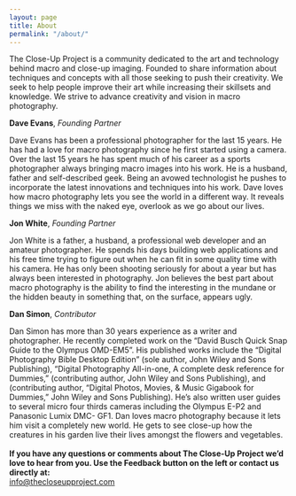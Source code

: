 ```yaml
---
layout: page
title: About
permalink: "/about/"
---
```

<p>The Close-Up Project is a community dedicated to the art and technology behind macro and close-up imaging. Founded to share information about techniques and concepts with all those seeking to push their creativity. We seek to help people improve their art while increasing their skillsets and knowledge. We strive to advance creativity and vision in macro photography.</p>
<p><strong>Dave Evans</strong>, <em>Founding Partner</em></p>
<p>Dave Evans has been a professional photographer for the last 15 years. He has had a love for macro photography since he first started using a camera. Over the last 15 years he has spent much of his career as a sports photographer always bringing macro images into his work. He is a husband, father and self-described geek. Being an avowed technologist he pushes to incorporate the latest innovations and techniques into his work. Dave loves how macro photography lets you see the world in a different way. It reveals things we miss with the naked eye, overlook as we go about our lives.</p>
<p><strong>Jon White</strong>, <em>Founding Partner</em></p>
<p>Jon White is a father, a husband, a professional web developer and an amateur photographer.  He spends his days building web applications and his free time trying to figure out when he can fit in some quality time with his camera.  He has only been shooting seriously for about a year but has always been interested in photography.  Jon believes the best part about macro photography is the ability to find the interesting in the mundane or the hidden beauty in something that, on the surface, appears ugly.</p>
<p><strong>Dan Simon</strong>, <em>Contributor</em></p>
<p>Dan Simon has more than 30 years experience as a writer and photographer. He recently completed work on the “David Busch Quick Snap Guide to the Olympus OMD-EM5”. His published works include the “Digital Photography Bible Desktop Edition” (sole author, John Wiley and Sons Publishing), “Digital Photography All-in-one, A complete desk reference for Dummies,” (contributing author, John Wiley and Sons Publishing), and (contributing author, “Digital Photos, Movies, &amp; Music Gigabook for Dummies,” John Wiley and Sons Publishing). He&#8217;s also written user guides to several micro four thirds cameras including the Olympus E-P2 and Panasonic Lumix DMC- GF1. Dan loves macro photography because it lets him visit a completely new world. He gets to see close-up how the creatures in his garden live their lives amongst the flowers and vegetables.<br />
<br />
<strong>If you have any questions or comments about The Close-Up Project we&#8217;d love to hear from you.  Use the Feedback button on the left or contact us directly at: </strong><br />
<a href="mailto:info@thecloseupproject.com">info@thecloseupproject.com</a></p>